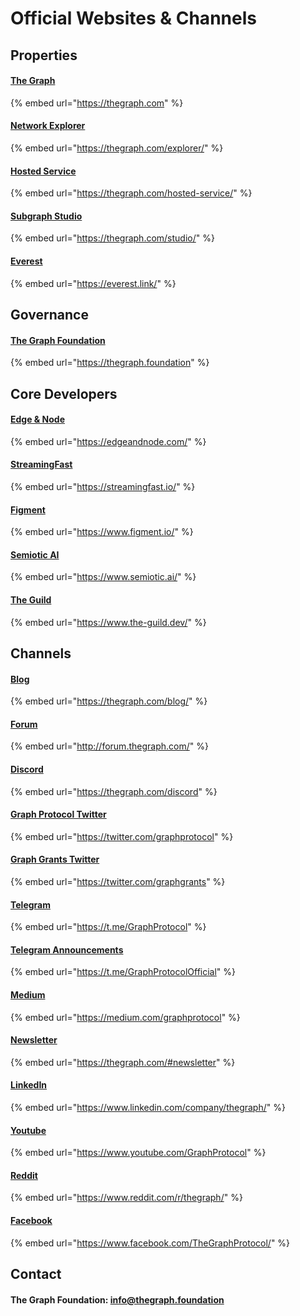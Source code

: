 # Official Websites & Channels

## Properties

#### [The Graph](https://thegraph.com/)

{% embed url="https://thegraph.com" %}

#### [Network Explorer](https://thegraph.com/explorer/)

{% embed url="https://thegraph.com/explorer/" %}

#### [Hosted Service](https://thegraph.com/hosted-service/)

{% embed url="https://thegraph.com/hosted-service/" %}

#### [Subgraph Studio](https://thegraph.com/studio/)

{% embed url="https://thegraph.com/studio/" %}

#### [Everest](https://everest.link/)

{% embed url="https://everest.link/" %}


## Governance

#### [The Graph Foundation](https://thegraph.foundation)

{% embed url="https://thegraph.foundation" %}


## Core Developers

#### [Edge & Node](https://edgeandnode.com/)

{% embed url="https://edgeandnode.com/" %}

#### [StreamingFast](https://streamingfast.io/)

{% embed url="https://streamingfast.io/" %}

#### [Figment](https://www.figment.io/)

{% embed url="https://www.figment.io/" %}

#### [Semiotic AI](https://www.semiotic.ai/)

{% embed url="https://www.semiotic.ai/" %}

#### [The Guild](https://www.the-guild.dev/)

{% embed url="https://www.the-guild.dev/" %}


## Channels

#### [Blog](https://thegraph.com/blog/)

{% embed url="https://thegraph.com/blog/" %}

#### [Forum](http://forum.thegraph.com/)

{% embed url="http://forum.thegraph.com/" %}

#### [Discord](https://thegraph.com/discord)

{% embed url="https://thegraph.com/discord" %}

#### [Graph Protocol Twitter](https://twitter.com/graphprotocol)

{% embed url="https://twitter.com/graphprotocol" %}

#### [Graph Grants Twitter](https://twitter.com/graphgrants)

{% embed url="https://twitter.com/graphgrants" %}

#### [Telegram](https://t.me/GraphProtocol)

{% embed url="https://t.me/GraphProtocol" %}

#### [Telegram Announcements](https://t.me/GraphProtocolOfficial)

{% embed url="https://t.me/GraphProtocolOfficial" %}

#### [Medium](https://medium.com/graphprotocol)

{% embed url="https://medium.com/graphprotocol" %}

#### [Newsletter](https://thegraph.com/#newsletter)

{% embed url="https://thegraph.com/#newsletter" %}

#### [LinkedIn](https://www.linkedin.com/company/thegraph/)

{% embed url="https://www.linkedin.com/company/thegraph/" %}

#### [Youtube](https://www.youtube.com/GraphProtocol)

{% embed url="https://www.youtube.com/GraphProtocol" %}

#### [Reddit](https://www.reddit.com/r/thegraph/)

{% embed url="https://www.reddit.com/r/thegraph/" %}

#### [Facebook](https://www.facebook.com/TheGraphProtocol/)

{% embed url="https://www.facebook.com/TheGraphProtocol/" %}


## Contact

#### The Graph Foundation: [info@thegraph.foundation](mailto:%20info@thegraph.foundation)